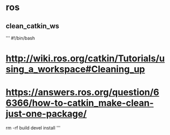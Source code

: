 # ros

## clean_catkin_ws
'''
#!/bin/bash
# http://wiki.ros.org/catkin/Tutorials/using_a_workspace#Cleaning_up
# https://answers.ros.org/question/66366/how-to-catkin_make-clean-just-one-package/
rm -rf build devel install
'''

